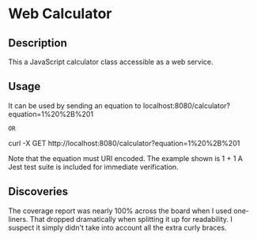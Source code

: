 # Web Calculator

## Description

This a JavaScript calculator class accessible as a web service.

## Usage

It can be used by sending an equation to localhost:8080/calculator?equation=1%20%2B%201

	OR

curl -X GET http://localhost:8080/calculator?equation=1%20%2B%201

Note that the equation must URI encoded.
The example shown is 1 + 1
A Jest test suite is included for immediate verification.

## Discoveries

The coverage report was nearly 100% across the board when I used one-liners.
That dropped dramatically when splitting it up for readability.
I suspect it simply didn't take into account all the extra curly braces.
